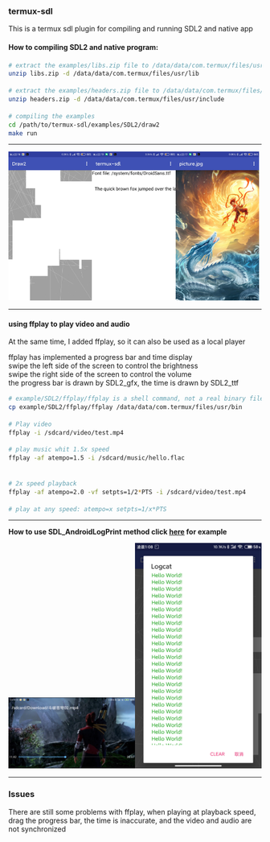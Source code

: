 ### termux-sdl

This is a termux sdl plugin for compiling and running SDL2 and native app

#### How to compiling SDL2 and native program:

```bash
# extract the examples/libs.zip file to /data/data/com.termux/files/usr/lib
unzip libs.zip -d /data/data/com.termux/files/usr/lib

# extract the examples/headers.zip file to /data/data/com.termux/files/usr/include
unzip headers.zip -d /data/data/com.termux/files/usr/include

# compiling the examples
cd /path/to/termux-sdl/examples/SDL2/draw2
make run
```
----

<div align="left">
    <img src="./screenshot/example1.jpg" width="33%" /><img src="./screenshot/example2.jpg" width="33%" /><img src="./screenshot/example3.jpg" width="33%" />
</div>

----

#### using ffplay to play video and audio

At the same time, I added ffplay, so it can also be used as a local player</br>

ffplay has implemented a progress bar and time display</br>
swipe the left side of the screen to control the brightness</br> 
swipe the right side of the screen to control the volume</br>
the progress bar is drawn by SDL2_gfx, the time is drawn by SDL2_ttf

```bash
# example/SDL2/ffplay/ffplay is a shell command, not a real binary file
cp example/SDL2/ffplay/ffplay /data/data/com.termux/files/usr/bin

# Play video
ffplay -i /sdcard/video/test.mp4

# play music whit 1.5x speed
ffplay -af atempo=1.5 -i /sdcard/music/hello.flac


# 2x speed playback
ffplay -af atempo=2.0 -vf setpts=1/2*PTS -i /sdcard/video/test.mp4

# play at any speed: atempo=x setpts=1/x*PTS
```

----

**How to use SDL_AndroidLogPrint method click [here](https://github.com/Lzhiyong/termux-sdl/blob/master/examples/test_log.c) for example**

<div align="left">
    <img src="./screenshot/ffplay.jpg" width="50%" /><img src="./screenshot/log.jpg" width="50%" />
</div>

----
### Issues
There are still some problems with ffplay, 
when playing at playback speed, drag the progress bar, the time is inaccurate, and the video and audio are not synchronized

